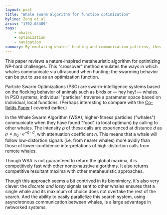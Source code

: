 ```yaml
---
layout: post
title: "Whale swarm algorithm for function optimization"
byline: Zeng et al
arxiv: "1702.03389"
tags:
    - whales
    - optimization
    - navigation
summary: By emulating whales' hunting and communication patterns, this algorithm searches a large parameter-space quickly, arriving at local maxima quickly.
---
```


This paper reviews a nature-inspired metaheuristic algorithm for optimizing NP-hard challenges. This "crossover" method emulates the ways in which whales communicate via ultrasound when hunting; the swarming behavior can be put to use as an optimization function.

Particle Swarm Optimizations (PSO) are swarm-intelligence systems based on the flocking behavior of animals such as birds or — hey hey! — whales. In PSO systems, individual "particles" traverse a parameter space based on individual, local functions. (Perhaps interesting to compare with the [Co-fields Paper](http://blog.jordan.matelsky.com/365papers/6/) I covered earlier.)

In the Whale Swarm Algorithm (WSA), higher-fitness particles ("whales") communicate when they have found "food" (a local optimum) by calling to other whales. The intensity $\rho$ of these calls are experienced at distance $d$ as $\rho = \rho_0 \cdot e^{-\eta \cdot d}$, with attenuation coefficient $\eta$. This means that a whale will follow low-distortion signals (i.e. from nearer whales) more avidly than those of lower-confidence interpretations of high-distortion calls from remote whales.

Though WSA is not guaranteed to return the global maxima, it is competitively fast with other nonexhaustive algorithms. It also returns competitive resultant maxima with other metaheuristic approaches.

Though this approach seems a bit contrived in its biomimicry, it's also very clever: the _discrete and lossy_ signals sent to other whales ensures that a single whale and its maximum of choice does not overtake the rest of the search. And the ability to easily parallelize this search system, using asynchronous communication between whales, is a large advantage in networked systems.